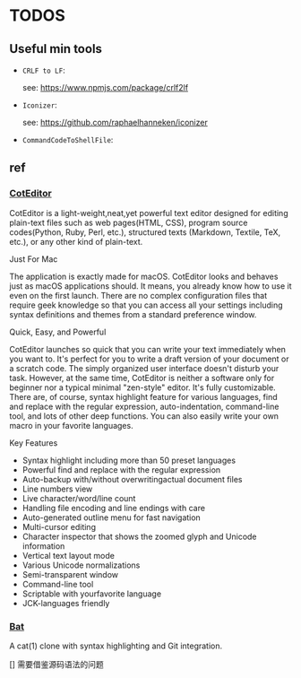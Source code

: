 # TODOS

## Useful min tools


- `CRLF to LF`:

   see: https://www.npmjs.com/package/crlf2lf

- `Iconizer`:

   see: https://github.com/raphaelhanneken/iconizer

- `CommandCodeToShellFile`:

## ref

### [CotEditor](https://github.com/lauer3912/CotEditor)

CotEditor is a light-weight,neat,yet powerful text editor designed for editing plain-text files such as
web pages(HTML, CSS), program source codes(Python, Ruby, Perl, etc.), structured texts (Markdown, Textile, TeX, etc.),
or any other kind of plain-text.

Just For Mac

The application is exactly made for macOS. CotEditor looks and behaves just as macOS applications should. It means, you already know how to use it even on the
first launch. There are no complex configuration files that require geek knowledge so that you can access all your settings including syntax definitions and themes from a standard preference window.

Quick, Easy, and Powerful

CotEditor launches so quick that you can write your text immediately when you want to. It's perfect for you to write a draft version of your document or a scratch code. The simply organized user interface doesn't disturb your task. However, at the same time, CotEditor is neither a software only for beginner nor a typical minimal "zen-style" editor. It's fully customizable. There are, of course, syntax highlight feature for various languages, find and replace with the regular expression, auto-indentation, command-line tool, and lots of other deep functions. You can also easily write your own macro in your favorite languages.


Key Features
* Syntax highlight including more than 50 preset languages
* Powerful find and replace with the regular expression
* Auto-backup with/without overwritingactual document files
* Line numbers view
* Live character/word/line count
* Handling file encoding and line endings with care
* Auto-generated outline menu for fast navigation
* Multi-cursor editing
* Character inspector that shows the zoomed glyph and Unicode information
* Vertical text layout mode
* Various Unicode normalizations
* Semi-transparent window
* Command-line tool
* Scriptable with yourfavorite language
* JCK-languages friendly

### [Bat](https://github.com/sharkdp/bat)

A cat(1) clone with syntax highlighting and Git integration.

[] 需要借鉴源码语法的问题
